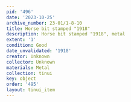 ```yaml
---
pid: '496'
date: '2023-10-25'
archive_number: 23-01/1-8-10
title: Horse bit stamped "1918"
description: Horse bit stamped "1918", metal
extent: '1'
condition: Good
date_unvalidated: '1918'
creator: Unknown
collector: Unknown
materials: Metal
collection: tinui
key: object
order: '495'
layout: tinui_item
---
```

